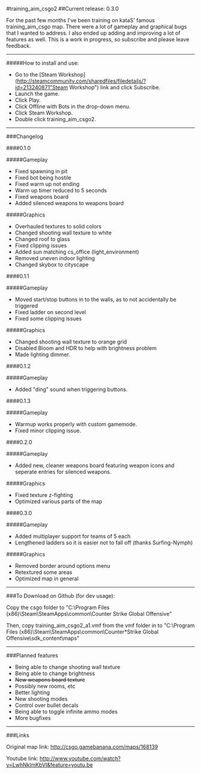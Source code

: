 #training_aim_csgo2
##Current release: 0.3.0

For the past few months I've been training on kataS' famous training_aim_csgo map.
There were a lot of gameplay and graphical bugs that I wanted to address. 
I also ended up adding and improving a lot of features as well. 
This is a work in progress, so subscribe and please leave feedback.

----

#####How to install and use:

* Go to the [Steam Workshop](http://steamcommunity.com/sharedfiles/filedetails/?id=213240871"Steam Workshop") link and click Subscribe.
* Launch the game.
* Click Play.
* Click Offline with Bots in the drop-down menu.
* Click Steam Workshop.
* Double click training_aim_csgo2. 

----

###Changelog
 
####0.1.0

#####Gameplay
* Fixed spawning in pit
* Fixed bot being hostile
* Fixed warm up not ending
* Warm up timer reduced to 5 seconds
* Fixed weapons board
* Added silenced weapons to weapons board

#####Graphics
* Overhauled textures to solid colors
* Changed shooting wall texture to white
* Changed roof to glass
* Fixed clipping issues
* Added sun matching cs_office (light_environment)
* Removed uneven indoor lighting
* Changed skybox to cityscape

####0.1.1

#####Gameplay
* Moved start/stop buttons in to the walls, as to not accidentally be triggered
* Fixed ladder on second level
* Fixed some clipping issues

#####Graphics
* Changed shooting wall texture to orange grid
* Disabled Bloom and HDR to help with brightness problem
* Made lighting dimmer.

####0.1.2 

#####Gameplay 
* Added "ding" sound when triggering buttons.

####0.1.3

#####Gameplay 
* Warmup works properly with custom gamemode.
* Fixed minor clipping issue.

####0.2.0

#####Gameplay 
* Added new, cleaner weapons board featuring weapon icons and seperate entries for silenced weapons.

#####Graphics
* Fixed texture z-fighting
* Optimized various parts of the map

####0.3.0

#####Gameplay
* Added multiplayer support for teams of 5 each
* Lengthened ladders so it is easier not to fall off (thanks Surfing-Nymph)

#####Graphics
* Removed border around options menu
* Retextured some areas
* Optimized map in general

----

###To Download on Github (for dev usage):

Copy the csgo folder to
"C:\Program Files (x86)\Steam\SteamApps\common\Counter Strike Global Offensive"

Then, copy training_aim_csgo2_a1.vmf from the vmf folder in to
"C:\Program Files (x86)\Steam\SteamApps\common\Counter*Strike Global Offensive\sdk_content\maps"

----

###Planned features
* Being able to change shooting wall texture
* Being able to change brightness
* ~~New weapons board texture~~
* Possibly new rooms, etc
* Better lighting
* New shooting modes
* Control over bullet decals
* Being able to toggle infinite ammo modes
* More bugfixes

----

###Links

Original map link: http://csgo.gamebanana.com/maps/168139

Youtube link: http://www.youtube.com/watch?v=LwhNklmKbVI&feature=youtu.be




